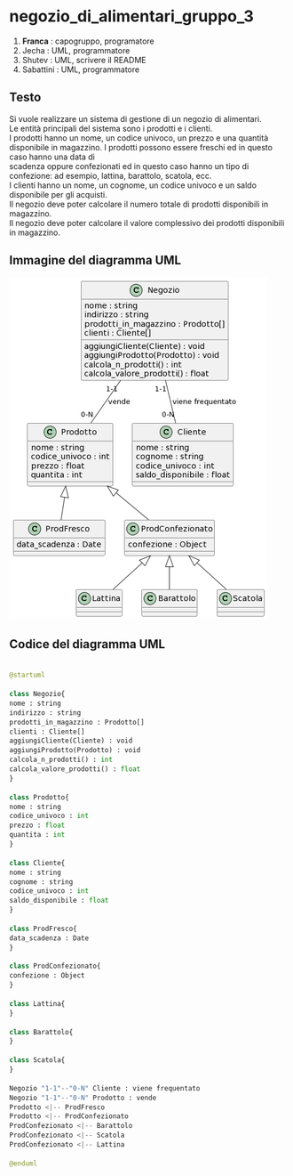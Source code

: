 # negozio_di_alimentari_gruppo_3
1. **Franca** : capogruppo, programatore
2. Jecha : UML, programmatore
3. Shutev : UML, scrivere il README
4. Sabattini : UML, programmatore

## Testo
Si vuole realizzare un sistema di gestione di un negozio di alimentari.<br> 
Le entità principali del sistema sono i prodotti e i clienti.<br>
I prodotti hanno un nome, un codice univoco, un prezzo e una quantità disponibile in magazzino. I prodotti possono essere freschi ed in questo caso hanno una data di<br> scadenza oppure confezionati ed in questo caso hanno un tipo di confezione: ad esempio, lattina, barattolo, scatola, ecc.<br>
I clienti hanno un nome, un cognome, un codice univoco e un saldo disponibile per gli acquisti.<br>
Il negozio deve poter calcolare il numero totale di prodotti disponibili in magazzino.<br>
Il negozio deve poter calcolare il valore complessivo dei prodotti disponibili in magazzino.<br>


## Immagine del diagramma UML
![negozio_di_alimentari_gruppo_3](https://github.com/LucianoFrancaa/negozio_di_alimentari_gruppo_3/blob/main/negozio_di_alimentari_gruppo_3_UML.png)

## Codice del diagramma UML

``` python

@startuml

class Negozio{
nome : string
indirizzo : string
prodotti_in_magazzino : Prodotto[]
clienti : Cliente[]
aggiungiCliente(Cliente) : void
aggiungiProdotto(Prodotto) : void
calcola_n_prodotti() : int
calcola_valore_prodotti() : float
}

class Prodotto{
nome : string
codice_univoco : int
prezzo : float
quantita : int
}

class Cliente{
nome : string
cognome : string
codice_univoco : int
saldo_disponibile : float
}

class ProdFresco{
data_scadenza : Date
}

class ProdConfezionato{
confezione : Object
}

class Lattina{
}

class Barattolo{
}

class Scatola{
}

Negozio "1-1"--"0-N" Cliente : viene frequentato
Negozio "1-1"--"0-N" Prodotto : vende
Prodotto <|-- ProdFresco
Prodotto <|-- ProdConfezionato
ProdConfezionato <|-- Barattolo
ProdConfezionato <|-- Scatola
ProdConfezionato <|-- Lattina

@enduml

```
